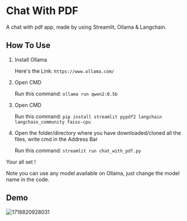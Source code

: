 # Chat With PDF
A chat with pdf app, made by using Streamlit, Ollama &amp; Langchain.

## How To Use

1. Install Ollama
   
   Here's the Link: ```https://www.ollama.com/```
2. Open CMD 

   Run this command: ```ollama run qwen2:0.5b```
3. Open CMD 

   Run this command: ```pip install streamlit pypdf2 langchain langchain_community faiss-cpu```
4. Open the folder/directory where you have downloaded/cloned all the files, write cmd in the Address Bar 

   Run this command: ```streamlit run chat_with_pdf.py```

Your all set !

Note you can use any model available on Ollama, just change the model name in the code.

## Demo
![1718820928031](https://github.com/Rush-Code10/Chat-With-PDF/assets/71811932/f13db8be-42af-43cb-88f5-194774e0c77b)
